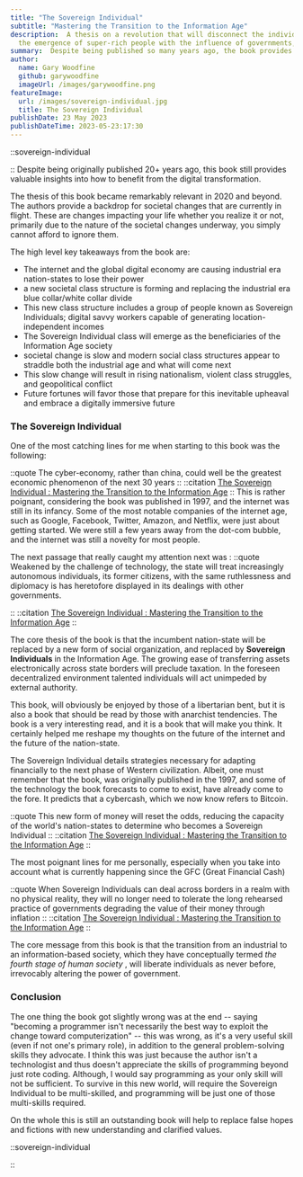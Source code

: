 ```yaml
---
title: "The Sovereign Individual"
subtitle: "Mastering the Transition to the Information Age"
description:  A thesis on a revolution that will disconnect the individual from the nation-state in the 21st century. 
  the emergence of super-rich people with the influence of governments, and the rise of electronic money, among other things.
summary:  Despite being published so many years ago, the book provides valuable insights into how to benefit from the digital transformation.
author:
  name: Gary Woodfine
  github: garywoodfine
  imageUrl: /images/garywoodfine.png
featureImage:
  url: /images/sovereign-individual.jpg
  title: The Sovereign Individual
publishDate: 23 May 2023
publishDateTime: 2023-05-23:17:30
---
```


::sovereign-individual

::
Despite being originally published 20+ years ago, this book still provides valuable insights into how to benefit 
from the digital transformation.

The thesis of this book became remarkably relevant in 2020 and beyond. The authors provide a backdrop for societal 
changes that are currently in flight. These are changes impacting your life whether you realize it or not, 
primarily due to the nature of the societal changes underway, you simply cannot afford to ignore them.

The high level key takeaways from the book are:

* The internet and the global digital economy are causing industrial era nation-states to lose their power
* a new societal class structure is forming and replacing the industrial era blue collar/white collar divide
* This new class structure includes a group of people known as Sovereign Individuals; digital savvy workers capable of generating location-independent incomes
* The Sovereign Individual class will emerge as the beneficiaries of the Information Age society
* societal change is slow and modern social class structures appear to straddle both the industrial age and what will come next
* This slow change will result in rising nationalism, violent class struggles, and geopolitical conflict
* Future fortunes will favor those that prepare for this inevitable upheaval and embrace a digitally immersive future

### The Sovereign Individual

One of the most catching lines for me when starting to this book was the following:

::quote
 The cyber-economy, rather than china, could well be the greatest economic phenomenon of the next 30 years
::
::citation
[The Sovereign Individual : Mastering the Transition to the Information Age](https://amzn.to/3Wlk1mg)
::
This is rather poignant, considering the book was published in 1997, and the internet was still in its infancy.  Some 
of the most notable companies of the internet age, such as Google, Facebook, Twitter, Amazon, and Netflix, were just
about getting started. We were still a few years away from the dot-com bubble, and the internet was still a novelty
for most people.

The next passage that really caught my attention next was :
::quote
  Weakened by the challenge of technology, the state will treat increasingly autonomous individuals, its former 
citizens, with the same ruthlessness and diplomacy is has heretofore displayed in its dealings with other governments.

::
::citation
[The Sovereign Individual : Mastering the Transition to the Information Age](https://amzn.to/3Wlk1mg)
::

The core thesis of the book is that the incumbent nation-state will be replaced by a new form of social organization, and
replaced by **Sovereign Individuals** in the Information Age. The growing ease of transferring assets electronically 
across state borders will preclude taxation. In the foreseen decentralized environment talented individuals will act 
unimpeded by external authority. 

This book, will obviously be enjoyed by those of a libertarian bent, but it is also a book that should be read by those
with anarchist tendencies. The book is a very interesting read, and it is a book that will make you think. It certainly
helped me reshape my thoughts on the future of the internet and the future of the nation-state.

The Sovereign Individual details strategies necessary for adapting financially to the next phase of Western 
civilization. Albeit, one must remember that the book, was originally published in the 1997, and some of the technology 
the book forecasts to come to exist, have already come to the fore.  It predicts that a cybercash, which we now know refers
to Bitcoin.

::quote
This new form of money will reset the odds, reducing the capacity of the world's nation-states to determine 
who becomes a Sovereign Individual
::
::citation
[The Sovereign Individual : Mastering the Transition to the Information Age](https://amzn.to/3Wlk1mg)
::

The most poignant lines for me personally, especially when you take into account what is currently happening since the
GFC (Great Financial Cash)

::quote
When Sovereign Individuals can deal across borders in a realm with no physical reality, they will no longer need to 
tolerate the long rehearsed practice of governments degrading the value of their money through inflation
::
::citation
[The Sovereign Individual : Mastering the Transition to the Information Age](https://amzn.to/3Wlk1mg)
::

The core message from this book is that the transition from an industrial to an information-based society, which they 
have conceptually termed *the fourth stage of human society* , will liberate individuals as never before, irrevocably
altering the power of government. 


### Conclusion
The one thing the book got slightly wrong was at the end -- saying "becoming a programmer isn't necessarily the best way to 
exploit the change toward computerization" -- this was wrong, as it's a very useful skill (even if not one's primary 
role), in addition to the general problem-solving skills they advocate. I think this was just because the author isn't 
a technologist and thus doesn't appreciate the skills of programming beyond just rote coding.  Although, I would say
programming as your only skill will not be sufficient. To survive in this new world, will require the Sovereign Individual
to be multi-skilled, and programming will be just one of those multi-skills required.

On the whole this is still an outstanding book will help to replace false hopes and fictions with new understanding 
and clarified values.

::sovereign-individual

::